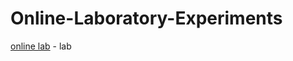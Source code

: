 # Online-Laboratory-Experiments

[online lab](https://emineayranci.github.io/Online-Laboratory-Experiments/online-lab/main.html) - lab
